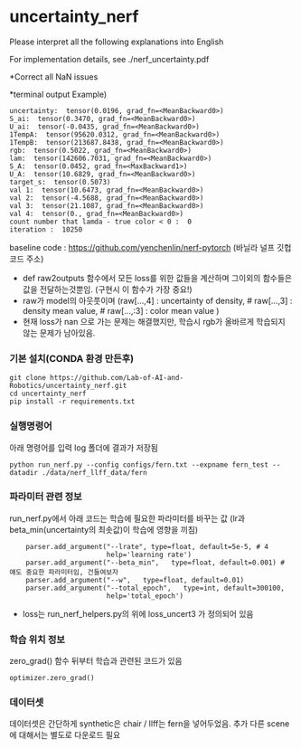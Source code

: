 # uncertainty_nerf
Please interpret all the following explanations into English

For implementation details, see ./nerf_uncertainty.pdf

*Correct all NaN issues

*terminal output Example)
```
uncertainty:  tensor(0.0196, grad_fn=<MeanBackward0>)
S_ai:  tensor(0.3470, grad_fn=<MeanBackward0>)
U_ai:  tensor(-0.0435, grad_fn=<MeanBackward0>)
1TempA:  tensor(95620.0312, grad_fn=<MeanBackward0>)
1TempB:  tensor(213687.8438, grad_fn=<MeanBackward0>)
rgb:  tensor(0.5022, grad_fn=<MeanBackward0>)
lam:  tensor(142606.7031, grad_fn=<MeanBackward0>)
S_A:  tensor(0.0452, grad_fn=<MaxBackward1>)
U_A:  tensor(10.6829, grad_fn=<MeanBackward0>)
target_s:  tensor(0.5073)
val 1:  tensor(10.6473, grad_fn=<MeanBackward0>)
val 2:  tensor(-4.5688, grad_fn=<MeanBackward0>)
val 3:  tensor(21.1087, grad_fn=<MeanBackward0>)
val 4:  tensor(0., grad_fn=<MeanBackward0>)
count number that lamda - true color < 0 :  0
iteration :  10250
```

baseline code : https://github.com/yenchenlin/nerf-pytorch (바닐라 널프 깃헙코드 주소)





- def raw2outputs 함수에서 모든 loss를 위한 값들을 계산하며 그이외의 함수들은 값을 전달하는것뿐임. (구현시 이 함수가 가장 중요!)
- raw가 model의 아웃풋이며 (raw[...,4] : uncertainty of density, # raw[...,3] : density mean value, # raw[...,:3] : color mean value )
- 현재 loss가 nan 으로 가는 문제는 해결했지만, 학습시 rgb가 올바르게 학습되지 않는 문제가 남아있음.

### 기본 설치(CONDA 환경 만든후)
```
git clone https://github.com/Lab-of-AI-and-Robotics/uncertainty_nerf.git
cd uncertainty_nerf
pip install -r requirements.txt
```

### 실행명령어
아래 명령어를 입력 log 폴더에 결과가 저장됨
```
python run_nerf.py --config configs/fern.txt --expname fern_test --datadir ./data/nerf_llff_data/fern
```

### 파라미터 관련 정보
run_nerf.py에서 아래 코드는 학습에 필요한 파라미터를 바꾸는 값 (lr과 beta_min(uncertainty의 최솟값)이 학습에 영향을 끼침)
```
    parser.add_argument("--lrate", type=float, default=5e-5, # 4 
                        help='learning rate')
    parser.add_argument("--beta_min",   type=float, default=0.001) # 얘도 중요한 파라미터임, 건들여보자
    parser.add_argument("--w",   type=float, default=0.01) 
    parser.add_argument("--total_epoch",   type=int, default=300100, 
                        help='total_epoch')
```

- loss는 run_nerf_helpers.py의 위에 loss_uncert3 가 정의되어 있음


### 학습 위치 정보
zero_grad() 함수 뒤부터 학습과 관련된 코드가 있음
```
optimizer.zero_grad()
```


### 데이터셋
데이터셋은 간단하게 synthetic은 chair / llff는 fern을 넣어두었음. 추가 다른 scene에 대해서는 별도로 다운로드 필요
